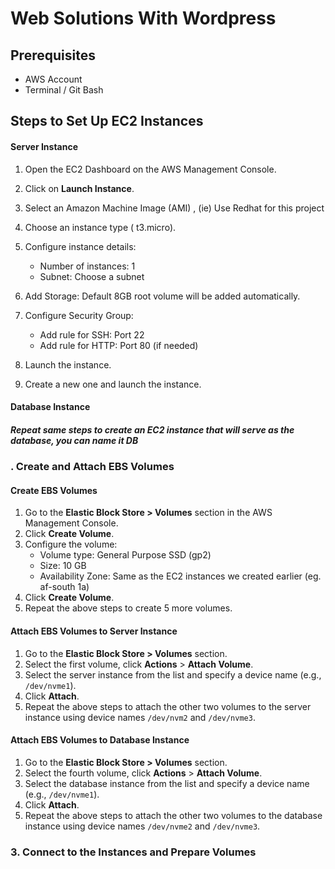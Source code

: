 # Web Solutions With Wordpress


## Prerequisites
- AWS Account
- Terminal / Git Bash

## Steps to Set Up EC2 Instances

#### Server Instance
1. Open the EC2 Dashboard on the AWS Management Console.
2. Click on **Launch Instance**.
3. Select an Amazon Machine Image (AMI) , (ie) Use Redhat for this project
4. Choose an instance type ( t3.micro).
5. Configure instance details:
    - Number of instances: 1
    - Subnet: Choose a subnet
6. Add Storage: Default 8GB root volume will be added automatically.

7. Configure Security Group:
    - Add rule for SSH: Port 22
    - Add rule for HTTP: Port 80 (if needed)
10. Launch the instance.
11.  Create a new one and launch the instance.


#### Database Instance

##### Repeat same steps to create an EC2 instance that will serve as the database, you can name it DB

### . Create and Attach EBS Volumes

#### Create EBS Volumes
1. Go to the **Elastic Block Store > Volumes** section in the AWS Management Console.
2. Click **Create Volume**.
3. Configure the volume:
    - Volume type: General Purpose SSD (gp2)
    - Size: 10 GB
    - Availability Zone: Same as the  EC2 instances we created earlier (eg. af-south 1a)
4. Click **Create Volume**.
5. Repeat the above steps to create 5 more volumes.

#### Attach EBS Volumes to Server Instance
1. Go to the **Elastic Block Store > Volumes** section.
2. Select the first volume, click **Actions** > **Attach Volume**.
3. Select the server instance from the list and specify a device name (e.g., `/dev/nvme1`).
4. Click **Attach**.
5. Repeat the above steps to attach the other two volumes to the server instance using device names `/dev/nvm2` and `/dev/nvme3`.

#### Attach EBS Volumes to Database Instance
1. Go to the **Elastic Block Store > Volumes** section.
2. Select the fourth volume, click **Actions** > **Attach Volume**.
3. Select the database instance from the list and specify a device name (e.g., `/dev/nvme1`).
4. Click **Attach**.
5. Repeat the above steps to attach the other two volumes to the database instance using device names `/dev/nvme2` and `/dev/nvme3`.

### 3. Connect to the Instances and Prepare Volumes



